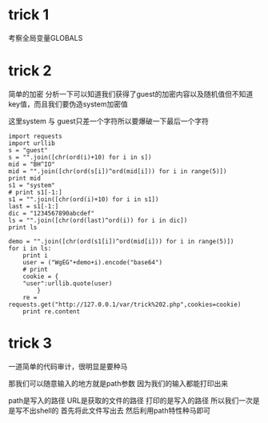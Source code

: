# trick 1
考察全局变量GLOBALS

# trick 2
简单的加密
分析一下可以知道我们获得了guest的加密内容以及随机值但不知道key值，而且我们要伪造system加密值

这里system 与 guest只差一个字符所以要爆破一下最后一个字符

```
import requests
import urllib
s = "guest"
s = "".join([chr(ord(i)+10) for i in s])
mid = "BH^IO"
mid = "".join([chr(ord(s[i])^ord(mid[i])) for i in range(5)])
print mid
s1 = "system"
# print s1[-1:]
s1 = "".join([chr(ord(i)+10) for i in s1])
last = s1[-1:]
dic = "1234567890abcdef"
ls = "".join([chr(ord(last)^ord(i)) for i in dic])
print ls

demo = "".join([chr(ord(s1[i])^ord(mid[i])) for i in range(5)])
for i in ls:
    print i
    user = ("WgEG"+demo+i).encode("base64")
    # print 
    cookie = {
    "user":urllib.quote(user)
        }
    re = requests.get("http://127.0.0.1/var/trick%202.php",cookies=cookie)
    print re.content

```

# trick 3
一道简单的代码审计，很明显是要种马

那我们可以随意输入的地方就是path参数
因为我们的输入都能打印出来

path是写入的路径 URL是获取的文件的路径 打印的是写入的路径 所以我们一次是是写不出shell的
首先将此文件写出去 然后利用path特性种马即可